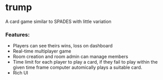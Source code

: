 # trump
A card game similar to SPADES with little variation

### Features:
  - Players can see theirs wins, loss on dashboard
  - Real-time multiplayer game
  - Room creation and room admin can manage members
  - Time limit for each player to play a card, if they fail to play within the given time frame computer automically plays a suitable card.
  - Rich UI
